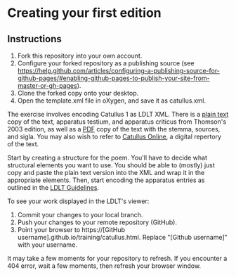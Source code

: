 # Creating your first edition

## Instructions

 1. Fork this repository into your own account.
 2. Configure your forked repository as a publishing source (see https://help.github.com/articles/configuring-a-publishing-source-for-github-pages/#enabling-github-pages-to-publish-your-site-from-master-or-gh-pages).
 3. Clone the forked copy onto your desktop. 
 4. Open the template.xml file in oXygen, and save it as catullus.xml.

The exercise involves encoding Catullus 1 as LDLT XML. There is a
[plain text](catullus.txt) copy of the text, apparatus testium, and apparatus
criticus from Thomson's 2003 edition, as well as a [PDF](Catullus_1_Thomson.pdf)
copy of the text with the stemma, sources, and sigla. You may also wish to refer
to [Catullus Online](http://www.catullusonline.org/CatullusOnline/index.php?dir=poems&w_apparatus=1&showall=1),
a digital repertory of the text.

Start by creating a structure for the poem. You'll have to decide what
structural elements you want to use. You should be able to (mostly) just copy
and paste the plain text version into the XML and wrap it in the appropriate
elements. Then, start encoding the apparatus entries as outlined in the [LDLT Guidelines](https://digitallatin.github.io/guidelines/LDLT-Guidelines.html#apparatus-criticus).

To see your work displayed in the LDLT's viewer:

1. Commit your changes to your local branch.
2. Push your changes to your remote repository (GitHub).
3. Point your browser to https://[GitHub username].github.io/training/catullus.html. Replace "[Github username]" with your username.

It may take a few moments for your repository to refresh. If you encounter a 404 error, wait a few moments, then refresh your browser window. 